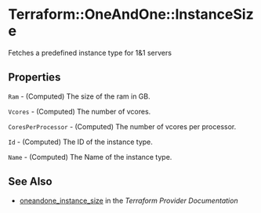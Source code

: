 # Terraform::OneAndOne::InstanceSize

Fetches a predefined instance type for 1&1 servers

## Properties

`Ram` - (Computed) The size of the ram in GB.

`Vcores` - (Computed) The number of vcores.

`CoresPerProcessor` - (Computed) The number of vcores per processor.

`Id` - (Computed) The ID of the instance type.

`Name` - (Computed) The Name of the instance type.


## See Also

* [oneandone_instance_size](https://www.terraform.io/docs/providers/oneandone/r/instance_size.html) in the _Terraform Provider Documentation_